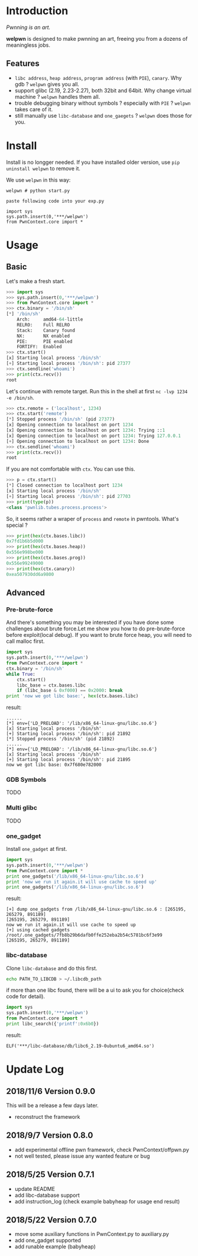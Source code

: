 # Introduction

_Pwnning is an art._

**welpwn** is designed to make pwnning an art, freeing you from a dozens of meaningless jobs.

## Features

- `libc address`, `heap address`, `program address` (with `PIE`), `canary`. Why gdb ? `welpwn` gives you all.
- support glibc (2.19, 2.23-2.27), both 32bit and 64bit. Why change virtual machine ? `welpwn` handles them all.
- trouble debugging binary without symbols ? especially with `PIE` ? `welpwn` takes care of it.
- still manually use `libc-database` and `one_gaegets` ? `welpwn` does those for you.

# Install

Install is no longger needed. If you have installed older version, use `pip uninstall welpwn` to remove it.

We use `welpwn` in this way:

```
welpwn # python start.py

paste following code into your exp.py

import sys
sys.path.insert(0,'***/welpwn')
from PwnContext.core import *

```

# Usage

## Basic

Let's make a fresh start.

```python
>>> import sys
>>> sys.path.insert(0,'***/welpwn')
>>> from PwnContext.core import *
>>> ctx.binary = '/bin/sh'
[*] '/bin/sh'
    Arch:     amd64-64-little
    RELRO:    Full RELRO
    Stack:    Canary found
    NX:       NX enabled
    PIE:      PIE enabled
    FORTIFY:  Enabled
>>> ctx.start()
[x] Starting local process '/bin/sh'
[+] Starting local process '/bin/sh': pid 27377
>>> ctx.sendline('whoami')
>>> print(ctx.recv())
root
```

Let's continue with remote target. Run this in the shell at first `nc -lvp 1234 -e /bin/sh`.

```python
>>> ctx.remote = ('localhost', 1234)
>>> ctx.start('remote')
[*] Stopped process '/bin/sh' (pid 27377)
[x] Opening connection to localhost on port 1234
[x] Opening connection to localhost on port 1234: Trying ::1
[x] Opening connection to localhost on port 1234: Trying 127.0.0.1
[+] Opening connection to localhost on port 1234: Done
>>> ctx.sendline('whoami')
>>> print(ctx.recv())
root
```

If you are not comfortable with `ctx`. You can use this.

```python
>>> p = ctx.start()
[*] Closed connection to localhost port 1234
[x] Starting local process '/bin/sh'
[+] Starting local process '/bin/sh': pid 27703
>>> print(type(p))
<class 'pwnlib.tubes.process.process'>
```

So, it seems rather a wraper of `process` and `remote` in pwntools. What's special ?

```python
>>> print(hex(ctx.bases.libc))
0x7fd1b6b5d000
>>> print(hex(ctx.bases.heap))
0x556e998be000
>>> print(hex(ctx.bases.prog))
0x556e99249000
>>> print(hex(ctx.canary))
0xea507930dd6a9800
```

## Advanced

### Pre-brute-force

And there's something you may be interested if you have done some challenges about brute force.Let me show you how to do pre-brute-force before exploit(local debug). If you want to brute force heap, you will need to call malloc first.

```python
import sys
sys.path.insert(0,'***/welpwn')
from PwnContext.core import *
ctx.binary = '/bin/sh'
while True:
    ctx.start()
    libc_base = ctx.bases.libc
    if (libc_base & 0xf000) == 0x2000: break
print 'now we got libc base:', hex(ctx.bases.libc)
```
result:
```
......
[*] env={'LD_PRELOAD': '/lib/x86_64-linux-gnu/libc.so.6'}
[x] Starting local process '/bin/sh'
[+] Starting local process '/bin/sh': pid 21892
[*] Stopped process '/bin/sh' (pid 21892)
......
[*] env={'LD_PRELOAD': '/lib/x86_64-linux-gnu/libc.so.6'}
[x] Starting local process '/bin/sh'
[+] Starting local process '/bin/sh': pid 21895
now we got libc base: 0x7f680e782000
```

### GDB Symbols

TODO

### Multi glibc

TODO

### one_gadget

Install `one_gadget` at first.

```python
import sys
sys.path.insert(0,'***/welpwn')
from PwnContext.core import *
print one_gadgets('/lib/x86_64-linux-gnu/libc.so.6')
print 'now we run it again.it will use cache to speed up'
print one_gadgets('/lib/x86_64-linux-gnu/libc.so.6')
```
result:
```
[+] dump one_gadgets from /lib/x86_64-linux-gnu/libc.so.6 : [265195, 265279, 891189]
[265195, 265279, 891189]
now we run it again.it will use cache to speed up
[+] using cached gadgets /root/.one_gadgets/7fb8b29b6dafb0ffe252eba2b54c5781bc6f3e99
[265195, 265279, 891189]
```
### libc-database

Clone `libc-database` and do this first.

```sh
echo PATH_TO_LIBCDB > ~/.libcdb_path
```

if more than one libc found, there will be a ui to ask you for choice(check code for detail).

```python
import sys
sys.path.insert(0,'***/welpwn')
from PwnContext.core import *
print libc_search({'printf':0x6b0})
```
result:
```
ELF('***/libc-database/db/libc6_2.19-0ubuntu6_amd64.so')
```

# Update Log 

## 2018/11/6 Version 0.9.0

This will be a release a few days later.

- reconstruct the framework

## 2018/9/7 Version 0.8.0

- add experimental offline pwn framework, check PwnContext/offpwn.py
- not well tested, please issue any wanted feature or bug

## 2018/5/25 Version 0.7.1

- update README
- add libc-database support
- add instruction_log (check example babyheap for usage end result)

## 2018/5/22 Version 0.7.0

- move some auxiliary functions in PwnContext.py to auxiliary.py
- add one_gadget supported
- add runable example (babyheap)
